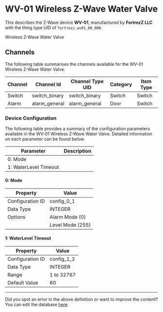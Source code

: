 
# WV-01 Wireless Z-Wave Water Valve

This describes the Z-Wave device **WV-01**, manufactured by **FortrezZ LLC** with the thing type UID of ```fortrezz_wv01_00_000```. 

Wireless Z-Wave Water Valve

## Channels
The following table summarises the channels available for the WV-01 Wireless Z-Wave Water Valve.

| Channel | Channel Id | Channel Type UID | Category | Item Type |
|---------|------------|------------------|----------|-----------|
| Switch | switch_binary | switch_binary | Switch | Switch |
| Alarm | alarm_general | alarm_general | Door | Switch |




### Device Configuration
The following table provides a summary of the configuration parameters available in the WV-01 Wireless Z-Wave Water Valve.
Detailed information on each parameter can be found below.

| Parameter   | Description |
|-------------|-------------|
| 0: Mode |  |
| 1: WaterLevel Timeout |  |




#### 0: Mode




| Property         | Value    |
|------------------|----------|
| Configuration ID | config_0_1 |
| Data Type        | INTEGER || Default Value | 0 |
| Options | Alarm Mode (0) |
|  | Level Mode (255) |






#### 1: WaterLevel Timeout




| Property         | Value    |
|------------------|----------|
| Configuration ID | config_1_2 |
| Data Type        | INTEGER |
| Range | 1 to 32767 |
| Default Value | 60 |






---

Did you spot an error in the above definition or want to improve the content?
You can edit the database [here](http://www.cd-jackson.com/index.php/zwave/zwave-device-database/zwave-device-list/devicesummary/368).

